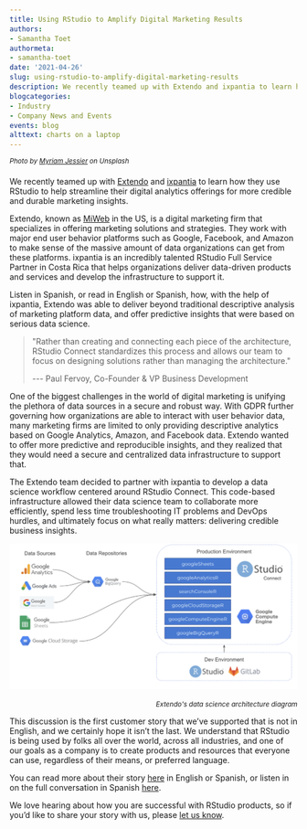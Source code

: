 ```yaml
---
title: Using RStudio to Amplify Digital Marketing Results
authors:
- Samantha Toet
authormeta:
- samantha-toet
date: '2021-04-26'
slug: using-rstudio-to-amplify-digital-marketing-results
description: We recently teamed up with Extendo and ixpantia to learn how they use RStudio to help streamline their digital analytics offerings for more credible and durable marketing insights. 
blogcategories:
- Industry
- Company News and Events
events: blog
alttext: charts on a laptop
---
```

<sup><i>Photo by <a href="https://unsplash.com/@mjessier" target="_blank" rel="noopener noreferrer">Myriam Jessier</a> on Unsplash</i></small></sup>

We recently teamed up with <a href="https://www.extendo.company/en/" target="_blank" rel="noopener noreferrer">Extendo</a> and <a href="https://www.ixpantia.com/en/" target="_blank" rel="noopener noreferrer">ixpantia</a> to learn how they use RStudio to help streamline their digital analytics offerings for more credible and durable marketing insights. 

Extendo, known as <a href="https://www.miweb.digital/" target="_blank" rel="noopener noreferrer">MiWeb</a> in the US, is a digital marketing firm that specializes in offering marketing solutions and strategies. They work with major end user behavior platforms such as Google, Facebook, and Amazon to make sense of the massive amount of data organizations can get from these platforms. ixpantia is an incredibly talented RStudio Full Service Partner in Costa Rica that helps organizations deliver data-driven products and services and develop the infrastructure to support it. 

Listen in Spanish, or read in English or Spanish, how, with the help of ixpantia, Extendo was able to deliver beyond traditional descriptive analysis of marketing platform data, and offer predictive insights that were based on serious data science.

> "Rather than creating and connecting each piece of the architecture, RStudio Connect standardizes this process and allows our team to focus on designing solutions rather than managing the architecture."
>
>--- Paul Fervoy, Co-Founder & VP Business Development

One of the biggest challenges in the world of digital marketing is unifying the plethora of data sources in a secure and robust way. With GDPR further governing how organizations are able to interact with user behavior data, many marketing firms are limited to only providing descriptive analytics based on Google Analytics, Amazon, and Facebook data. Extendo wanted to offer more predictive and reproducible insights, and they realized that they would need a secure and centralized data infrastructure to support that. 

The Extendo team decided to partner with ixpantia to develop a data science workflow centered around RStudio Connect. This code-based infrastructure allowed their data science team to collaborate more efficiently, spend less time troubleshooting IT problems and DevOps hurdles, and ultimately focus on what really matters: delivering credible business insights. 

<img src="diagram.png" alt="Extendo's data science infrastructure" class="center">

<p style="text-align: right"><small><i>Extendo's data science architecture diagram</i></small></p>

This discussion is the first customer story that we’ve supported that is not in English, and we certainly hope it isn’t the last. We understand that RStudio is being used by folks all over the world, across all industries, and one of our goals as a company is to create products and resources that everyone can use, regardless of their means, or preferred language. 

You can read more about their story <a href="/about/customer-stories/extendo-en/">here</a> in English or Spanish, or listen in on the full conversation in Spanish <a href="/resources/webinars/como-ixpantia-ayudo-a-extendo-a-poner-r-en-produccion/">here</a>. 

We love hearing about how you are successful with RStudio products, so if you’d like to share your story with us, please <a href="/about/contact/">let us know</a>.  
